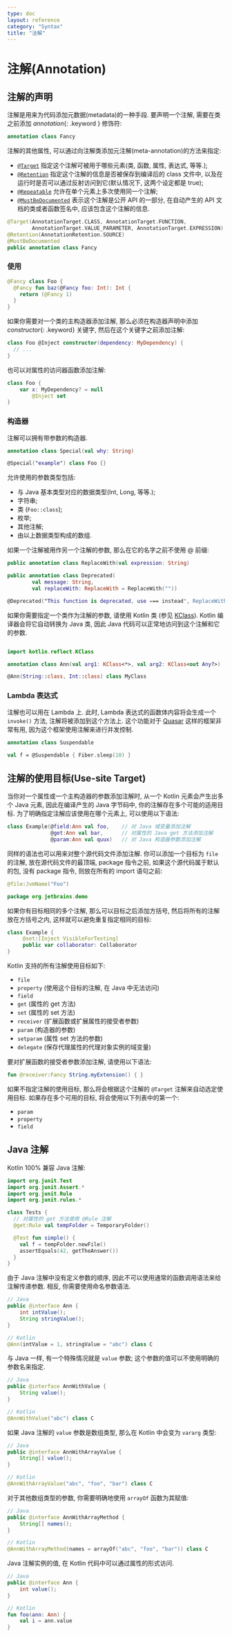 ```yaml
---
type: doc
layout: reference
category: "Syntax"
title: "注解"
---
```


# 注解(Annotation)

## 注解的声明
注解是用来为代码添加元数据(metadata)的一种手段. 要声明一个注解, 需要在类之前添加 *annotation*{: .keyword } 修饰符:

``` kotlin
annotation class Fancy
```

注解的其他属性, 可以通过向注解类添加元注解(meta-annotation)的方法来指定:

  * [`@Target`](/api/latest/jvm/stdlib/kotlin.annotation/-target/index.html) 指定这个注解可被用于哪些元素(类, 函数, 属性, 表达式, 等等.);
  * [`@Retention`](/api/latest/jvm/stdlib/kotlin.annotation/-retention/index.html) 指定这个注解的信息是否被保存到编译后的 class 文件中, 以及在运行时是否可以通过反射访问到它(默认情况下, 这两个设定都是 true);
  * [`@Repeatable`](/api/latest/jvm/stdlib/kotlin.annotation/-repeatable/index.html) 允许在单个元素上多次使用同一个注解;
  * [`@MustBeDocumented`](/api/latest/jvm/stdlib/kotlin.annotation/-must-be-documented/index.html) 表示这个注解是公开 API 的一部分, 在自动产生的 API 文档的类或者函数签名中, 应该包含这个注解的信息.

``` kotlin
@Target(AnnotationTarget.CLASS, AnnotationTarget.FUNCTION,
        AnnotationTarget.VALUE_PARAMETER, AnnotationTarget.EXPRESSION)
@Retention(AnnotationRetention.SOURCE)
@MustBeDocumented
public annotation class Fancy
```

### 使用

``` kotlin
@Fancy class Foo {
  @Fancy fun baz(@Fancy foo: Int): Int {
    return (@Fancy 1)
  }
}
```

如果你需要对一个类的主构造器添加注解, 那么必须在构造器声明中添加 *constructor*{: .keyword} 关键字, 然后在这个关键字之前添加注解:


``` kotlin
class Foo @Inject constructor(dependency: MyDependency) {
  // ...
}
```

也可以对属性的访问器函数添加注解:

``` kotlin
class Foo {
    var x: MyDependency? = null
        @Inject set
}
```

### 构造器

注解可以拥有带参数的构造器.

``` kotlin
annotation class Special(val why: String)

@Special("example") class Foo {}
```

允许使用的参数类型包括:

 * 与 Java 基本类型对应的数据类型(Int, Long, 等等.);
 * 字符串;
 * 类 (`Foo::class`);
 * 枚举;
 * 其他注解;
 * 由以上数据类型构成的数组.

如果一个注解被用作另一个注解的参数, 那么在它的名字之前不使用 @ 前缀:

``` kotlin
public annotation class ReplaceWith(val expression: String)

public annotation class Deprecated(
        val message: String,
        val replaceWith: ReplaceWith = ReplaceWith(""))

@Deprecated("This function is deprecated, use === instead", ReplaceWith("this === other"))
```

如果你需要指定一个类作为注解的参数, 请使用 Kotlin 类
(参见 [KClass](/api/latest/jvm/stdlib/kotlin.reflect/-k-class/index.html)). Kotlin 编译器会将它自动转换为 Java 类, 因此 Java 代码可以正常地访问到这个注解和它的参数.

``` kotlin

import kotlin.reflect.KClass

annotation class Ann(val arg1: KClass<*>, val arg2: KClass<out Any?>)

@Ann(String::class, Int::class) class MyClass
```

### Lambda 表达式

注解也可以用在 Lambda 上. 此时, Lambda 表达式的函数体内容将会生成一个`invoke()` 方法, 注解将被添加到这个方法上. 这个功能对于 [Quasar](http://www.paralleluniverse.co/quasar/) 这样的框架非常有用,
因为这个框架使用注解来进行并发控制.

``` kotlin
annotation class Suspendable

val f = @Suspendable { Fiber.sleep(10) }
```

## 注解的使用目标(Use-site Target)

当你对一个属性或一个主构造器的参数添加注解时, 从一个 Kotlin 元素会产生出多个 Java 元素, 因此在编译产生的 Java 字节码中, 你的注解存在多个可能的适用目标. 为了明确指定注解应该使用在哪个元素上, 可以使用以下语法:

``` kotlin
class Example(@field:Ann val foo,    // 对 Java 域变量添加注解
              @get:Ann val bar,      // 对属性的 Java get 方法添加注解
              @param:Ann val quux)   // 对 Java 构造器参数添加注解
```

同样的语法也可以用来对整个源代码文件添加注解. 你可以添加一个目标为 `file` 的注解, 放在源代码文件的最顶端, package 指令之前, 如果这个源代码属于默认的包, 没有 package 指令, 则放在所有的 import 语句之前:

``` kotlin
@file:JvmName("Foo")

package org.jetbrains.demo
```

如果你有目标相同的多个注解, 那么可以目标之后添加方括号, 然后将所有的注解放在方括号之内, 这样就可以避免重复指定相同的目标:

``` kotlin
class Example {
     @set:[Inject VisibleForTesting]
     public var collaborator: Collaborator
}
```

Kotlin 支持的所有注解使用目标如下:

  * `file`
  * `property` (使用这个目标的注解, 在 Java 中无法访问)
  * `field`
  * `get` (属性的 get 方法)
  * `set` (属性的 set 方法)
  * `receiver` (扩展函数或扩展属性的接受者参数)
  * `param` (构造器的参数)
  * `setparam` (属性 set 方法的参数)
  * `delegate` (保存代理属性的代理对象实例的域变量)

要对扩展函数的接受者参数添加注解, 请使用以下语法:

``` kotlin
fun @receiver:Fancy String.myExtension() { }
```

如果不指定注解的使用目标, 那么将会根据这个注解的 `@Target` 注解来自动选定使用目标. 如果存在多个可用的目标, 将会使用以下列表中的第一个:

  * `param`
  * `property`
  * `field`


## Java 注解

Kotlin 100% 兼容 Java 注解:

``` kotlin
import org.junit.Test
import org.junit.Assert.*
import org.junit.Rule
import org.junit.rules.*

class Tests {
  // 对属性的 get 方法使用 @Rule 注解
  @get:Rule val tempFolder = TemporaryFolder()

  @Test fun simple() {
    val f = tempFolder.newFile()
    assertEquals(42, getTheAnswer())
  }
}
```

由于 Java 注解中没有定义参数的顺序, 因此不可以使用通常的函数调用语法来给注解传递参数. 相反, 你需要使用命名参数语法.

``` java
// Java
public @interface Ann {
    int intValue();
    String stringValue();
}
```

``` kotlin
// Kotlin
@Ann(intValue = 1, stringValue = "abc") class C
```

与 Java 一样, 有一个特殊情况就是 `value` 参数; 这个参数的值可以不使用明确的参数名来指定.

``` java
// Java
public @interface AnnWithValue {
    String value();
}
```

``` kotlin
// Kotlin
@AnnWithValue("abc") class C
```

如果 Java 注解的 `value` 参数是数组类型, 那么在 Kotlin 中会变为 `vararg` 类型:

``` java
// Java
public @interface AnnWithArrayValue {
    String[] value();
}
```

``` kotlin
// Kotlin
@AnnWithArrayValue("abc", "foo", "bar") class C
```

对于其他数组类型的参数, 你需要明确地使用 `arrayOf` 函数为其赋值:

``` java
// Java
public @interface AnnWithArrayMethod {
    String[] names();
}
```

``` kotlin
// Kotlin
@AnnWithArrayMethod(names = arrayOf("abc", "foo", "bar")) class C
```

Java 注解实例的值, 在 Kotlin 代码中可以通过属性的形式访问.

``` java
// Java
public @interface Ann {
    int value();
}
```

``` kotlin
// Kotlin
fun foo(ann: Ann) {
    val i = ann.value
}
```
